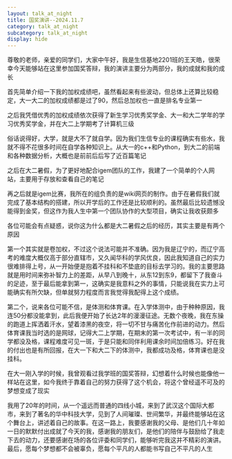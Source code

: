 ```yaml
---
layout: talk_at_night
title: 国奖演讲--2024.11.7
category: talk_at_night
subcategory: talk_at_night
display: hide
---
```


<!-- more -->

尊敬的老师，亲爱的同学们，大家中午好，我是生信基地2201班的王天皓，很荣幸今天能够站在这里参加国奖答辩，我的演讲主要分为两部分，我的成就和我的成长

首先简单介绍一下我的加权成绩吧，虽然看起来有些波动，但总体上还算比较稳定，大一大二的加权成绩都是过了90，然后总加权也一直是排名专业第一

之后我凭借优秀的加权成绩依次获得了新生学习优秀奖学金、大一和大二学年的学习优秀奖学金，并在大二上学期考了计算机三级

俗话说得好，大学，就是大不了就自学。因为我们生信专业的课程确实有些水，我就不得不花很多时间在自学各种知识上。从大一的c++和Python，到大二的前端和各种数据分析，大概也是前前后后写了近百篇笔记

之后在大二暑假，为了更好地配合igem团队的工作，我建了一个简单的个人网站，主要用于存放和查看自己的笔记

再之后就是igem比赛，我所在的组负责的是wiki网页的制作。由于在暑假我们就完成了基本结构的搭建，所以开学后的工作还是比较顺利的。虽然最后比较遗憾没能得到金奖，但这作为我人生中第一个团队协作的大型项目，确实让我收获颇多

各位可能会有点疑惑，说你这为什么都是大二暑假之后的经历，其实主要是有两个原因

第一个其实就是卷加权，不过这个说法可能并不准确。因为我是辽宁的，而辽宁高考的难度大概仅高于部分直辖市，又久闻华科的学风优良，因此我知道自己的实力很难排得上号，从一开始便是抱着不挂科和不垫底的目标去学习的。我的主要思路就是用时间来弥补智力上的差距，从早八到晚十，从东12到东9，都留下了我奋斗的足迹，至于最后能拿到第一，这确实是我意料之外的事情，只能说我在实力上可能确实有所欠缺，但单就努力程度而言我觉得我配得上这个成绩。

第二个，说来各位可能不信，是体测和体育课。在入学体测中，由于种种原因，我连50分都没能拿到，此后我便开始了长达2年的漫漫征途。无数个夜晚，我在东操的跑道上挥洒着汗水，望着漆黑的夜空，将一切不甘与痛苦化作前进的动力。然后体育课我当时选的是网球，记得大二上学期，在期末的第一次考试中，有一半的同学都没及格，课程难度可见一斑，于是只能和同伴利用课余时间加倍练习。好在我的付出也是有所回报，在大一下和大二下的体测中，我都成功及格，体育课也是没挂科。

在大一刚入学的时候，我曾观看过我学班的国奖答辩，幻想着什么时候也能像他一样站在这里，如今我终于靠着自己的努力获得了这个机会，将这个曾经遥不可及的梦想变成了现实

我用了20年的时间，从一个遥远而普通的四线小城，来到了武汉这个国际大都市，来到了著名的华中科技大学，见到了人间璀璨、世间繁华，并最终能够站在这个舞台上，讲述着自己的故事。在这一路上，我要感谢我的父母、是他们几十年如一日的默默付出成就了今天的我，感谢我的朋友们，是他们的陪伴与鼓励给了我走下去的动力，还要感谢在场的各位评委和同学们，能够听完我这并不精彩的演讲。最后，愿每个梦想都不会被辜负，愿每个平凡的人都能书写自己不平凡的人生
